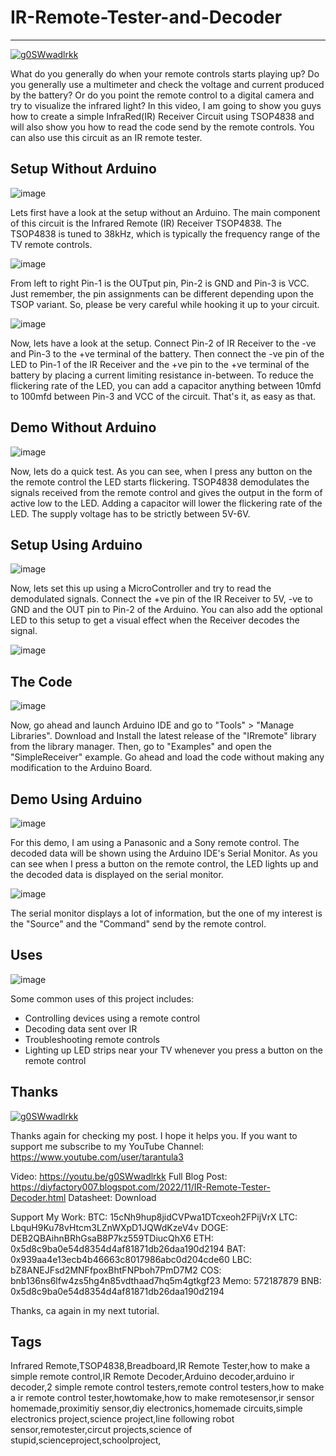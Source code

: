 # IR-Remote-Tester-and-Decoder
----------------

[![g0SWwadlrkk](https://img.youtube.com/vi/g0SWwadlrkk/0.jpg)](https://www.youtube.com/watch?v=g0SWwadlrkk)

What do you generally do when your remote controls starts playing up?
	Do you generally use a multimeter and check the voltage and current produced by the battery?
	Or do you point the remote control to a digital camera and try to visualize the infrared light? 
In this video, I am going to show you guys how to create a simple InfraRed(IR) Receiver Circuit using TSOP4838 and will also show you how to read the code send by the remote controls. You can also use this circuit as an IR remote tester.



Setup Without Arduino 
---------------------

![image](https://blogger.googleusercontent.com/img/b/R29vZ2xl/AVvXsEizyzkYTKO7xy2c91MwYUEZjsLpF7InDchuIhIwzN0KlCxxrMBKBt70j5TE2Z454KfYU50PPYnKmI329lJ6-yqVvcx4ATXuzFSf8B0Um5KvdZqLO8VbCbxNXZJgvC1mZqZrgOZtrJXr0g4YNt1BOyr2AegKvYXJrwNVhGZcvSijqRhRheSF2EeyofeX/w640-h202/5.png)

Lets first have a look at the setup without an Arduino.
The main component of this circuit is the Infrared Remote (IR) Receiver TSOP4838.
The TSOP4838 is tuned to 38kHz, which is typically the frequency range of the TV remote controls. 

![image](https://blogger.googleusercontent.com/img/b/R29vZ2xl/AVvXsEgyxkPYxVjSyKvkm4LnBpKNOrYEOnsDr9iTl0ZLciSiJZQy2N2cjwJrjxVuCIYDl4I71DI4ZSVlTuOQ5QY6x0uDSxs1OOYcsGG5Xe3scZME6Yv6z1hnudUFUucquknjgDk1f5j4IWyih3nl4qBhgzqBuyBsi_KUxIWOS5idurwMl1bXxWTNWOvLnkHZ/w640-h360/6.png)

From left to right Pin-1 is the OUTput pin, Pin-2 is GND and Pin-3 is VCC. Just remember, the pin assignments can be different depending upon the TSOP variant. So, please be very careful while hooking it up to your circuit.

![image](https://blogger.googleusercontent.com/img/b/R29vZ2xl/AVvXsEid2ujx73aqSrrBmo_6dJh3daSOkM_ie0PKGzfFY1i8dYQp8EQVp7gZfNBGqp0ldP8Fz-Ku3KFJak5ZVQsh81BMoJWH2eLcbpcw2GIwNK1SYlhkqW2BtBKRpeupFnOxyekdTqG1R_MhE2yGEiN7ZudF0FqlylfD7Ee6Y_EJvrrptnkWDjiIvHURObSa/w640-h360/7.png)

Now, lets have a look at the setup.
Connect Pin-2 of IR Receiver to the -ve and Pin-3 to the +ve terminal of the battery.
Then connect the -ve pin of the LED to Pin-1 of the IR Receiver and the +ve pin to the +ve terminal of the battery by placing a current limiting resistance in-between.
To reduce the flickering rate of the LED, you can add a capacitor anything between 10mfd to 100mfd between Pin-3 and VCC of the circuit.
That's it, as easy as that.


Demo Without Arduino 
--------------------

![image](https://blogger.googleusercontent.com/img/b/R29vZ2xl/AVvXsEjp4qcEeRPpFu--HUgg4G-NodwZOuqsfni76Z0HMS_QbLYJsNlkYPpx1WLi1V8sE-MoxgpXIwYYWxSdxVyswoYVsBArkUhjDMFHyRPDuE8oj49f-Ch31cexXKxXUqNwL1Fp7xwUwKMN_nPo6BL2IpsyNaa1wLHTFUOBJsEUZnOR_9j_9BFkR2w3zs1t/w640-h360/8.png)

Now, lets do a quick test.
As you can see, when I press any button on the the remote control the LED starts flickering.
TSOP4838 demodulates the signals received from the remote control and gives the output in the form of active low to the LED.
Adding a capacitor will lower the flickering rate of the LED.
The supply voltage has to be strictly between 5V-6V.



Setup Using Arduino
-------------------

![image](https://blogger.googleusercontent.com/img/b/R29vZ2xl/AVvXsEhHJLlcdGbytVvqUcPfhW79NB_m8nOC6dIeP6XZ1r69BSu53_gcWBfFGYg-5IWADjvsmEZ_J6ltSTnj-XeBiLts_K6C070zxBxqNA4oQMyVe4arLNGt6xTXSVTVLFDZrkdhfIRBZpQdyEqAhlbsWFGNrzc-X1e6gAHC6KGxAKImU2HbMnCS1vL0UXnD/w640-h202/9.png)

Now, lets set this up using a MicroController and try to read the demodulated signals.
Connect the +ve pin of the IR Receiver to 5V, -ve to GND and the OUT pin to Pin-2 of the Arduino.
You can also add the optional LED to this setup to get a visual effect when the Receiver decodes the signal. 

![image](https://blogger.googleusercontent.com/img/b/R29vZ2xl/AVvXsEhbJqpe_Pu-w3R9mozaTmhkz30c5GTkQJ9DKn90SGBSzwx4mUuyEn4r_aAwCXHMLgiAihSYjk-KKbrBvzyXpSEfcV16DZALZZWHiebGoGtyJgfvm_yYzXJSEpoaVWHvDzZWnmPHRI4_14SQgQJzVGkejG76g9cnX_FPX8WQ2aJhMsAgsS6NaAuVdl7i/w640-h360/11.png)



The Code
--------

![image](https://blogger.googleusercontent.com/img/b/R29vZ2xl/AVvXsEhz97Ab2aMn4dYQYf3qIDXrPwEkwUxVlhpEnuXGRFCSuyGWQI8Hvu8Qlc9rmfTFkRvQVpnhmN5uIZVqlLB2tv5NbSxvhTq-Z5r0pqUsSQemeiTA4GIrJQpscCvFoBgzGV6BgU88QXoixHERI6uJW7BZ1Jc_GVl4aRne2Uoa2ld-jjdBtVPpD7rsGnCD/w640-h360/12.png)

Now, go ahead and launch Arduino IDE and go to "Tools" > "Manage Libraries".
Download and Install the latest release of the "IRremote" library from the library manager.
Then, go to "Examples" and open the "SimpleReceiver" example. Go ahead and load the code without making any modification to the Arduino Board.


Demo Using Arduino
------------------

![image](https://blogger.googleusercontent.com/img/b/R29vZ2xl/AVvXsEgG9osT50Z2OLq6M6YGASjTk-srPeCz9uV5VGc-Y-rm20EnQTAKQwuMVjdKE8vtioGsLY9J3K99VpTiJnZWs60vNwjqpeJF4IdvqbxgS4Ox8nUjgUE4EQmKlboOHmxpjDXlB8bPQ9JeKc_uY7MiW76e4p4HBTsMz24X5UlhEUzvP8-5b8tUnwgPRulJ/w640-h360/13.png)

For this demo, I am using a Panasonic and a Sony remote control. The decoded data will be shown using the Arduino IDE's Serial Monitor.
As you can see when I press a button on the remote control, the LED lights up and the decoded data is displayed on the serial monitor.

![image](https://blogger.googleusercontent.com/img/b/R29vZ2xl/AVvXsEhEAkXf7GaonI94QAlFt0d2j3O6TcVtUhMO2sAedyTuXoflHMHfll6hMr74OrdU1oeLkByU9VLPkfdB4Bw1bxcnBEz0ExJ0-oXDfFpp5VyVrd-lTgKDwaf_c4TVyvmXnbu3qY_M7PMV6KyJz0XKEGoR6eUP6nw2aTG9oth7WleANrAtKe8zrzyBkREy/w640-h360/14.png)

The serial monitor displays a lot of information, but the one of my interest is the "Source" and the "Command" send by the remote control.




Uses
----

![image](https://blogger.googleusercontent.com/img/b/R29vZ2xl/AVvXsEhscaa4JHL2_5DfbBguF3qQKIAiQ_pdLPQq2S2uchXcfI_dEwrTH3LWmcR1_ezaY79JSudPVMjycF0cWqFcVMi8ljk_ysSL5pU3Ha5zWwjqTglF3TmGmBpFpWcd8kXB1w5U6B7dz--TMl-RRVeWqsHsixm6WeEFYqN2MXAEeF2OltYCk5UJyi4V2Rl0/w640-h360/15.png)

Some common uses of this project includes:
*	Controlling devices using a remote control
*	Decoding data sent over IR
*	Troubleshooting remote controls 
*	Lighting up LED strips near your TV whenever you press a button on the remote control



Thanks
------

[![g0SWwadlrkk](https://img.youtube.com/vi/g0SWwadlrkk/0.jpg)](https://www.youtube.com/watch?v=g0SWwadlrkk)

Thanks again for checking my post. I hope it helps you.
If you want to support me subscribe to my YouTube Channel: https://www.youtube.com/user/tarantula3

Video: https://youtu.be/g0SWwadlrkk
Full Blog Post: https://diyfactory007.blogspot.com/2022/11/IR-Remote-Tester-Decoder.html
Datasheet: Download 


Support My Work:
BTC:  15cNh9hup8jidCVPwa1DTcxeoh2FPijVrX
LTC:  LbquH9Ku78vHtcm3LZnWXpD1JQWdKzeV4v
DOGE: DEB2QBAihnBRhGsaB8P7kz559TDiucQhX6
ETH:  0x5d8c9ba0e54d8354d4af81871db26daa190d2194
BAT:  0x939aa4e13ecb4b46663c8017986abc0d204cde60
LBC:  bZ8ANEJFsd2MNFfpoxBhtFNPboh7PmD7M2
COS:  bnb136ns6lfw4zs5hg4n85vdthaad7hq5m4gtkgf23 Memo: 572187879
BNB:  0x5d8c9ba0e54d8354d4af81871db26daa190d2194

Thanks, ca again in my next tutorial.



Tags
----
Infrared Remote,TSOP4838,Breadboard,IR Remote Tester,how to make a simple remote control,IR Remote Decoder,Arduino decoder,arduino ir decoder,2 simple remote control testers,remote control testers,how to make a ir remote control tester,howtomake,how to make remotesensor,ir sensor homemade,proximitiy sensor,diy electronics,homemade circuits,simple electronics project,science project,line following robot sensor,remotester,circut projects,science of stupid,scienceproject,schoolproject,


